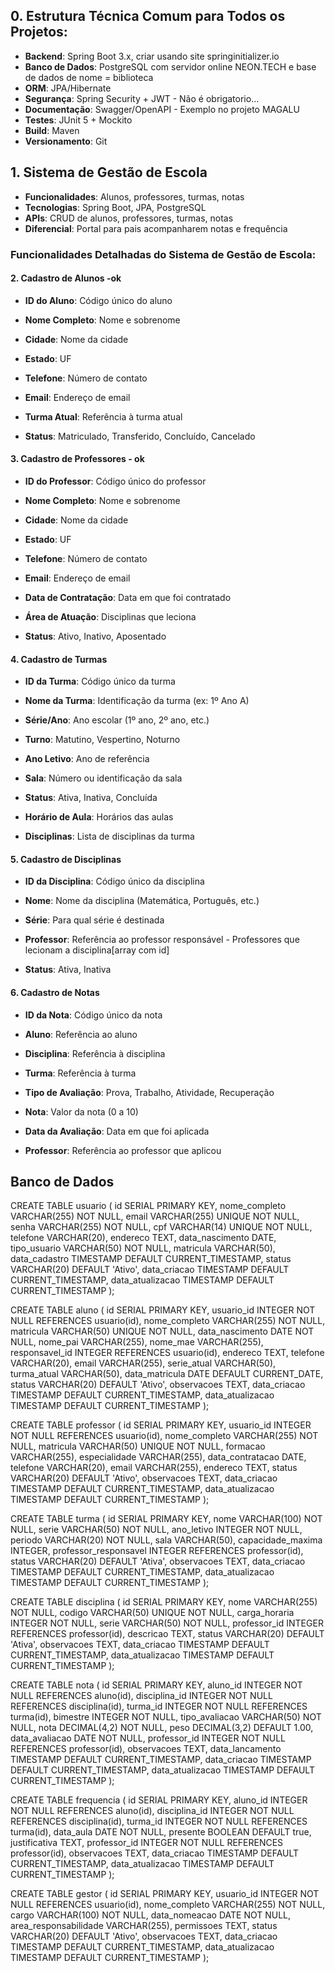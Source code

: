 ## 0. Estrutura Técnica Comum para Todos os Projetos:
- **Backend**: Spring Boot 3.x, criar usando site springinitializer.io
- **Banco de Dados**: PostgreSQL com servidor online NEON.TECH e base de dados de nome = biblioteca
- **ORM**: JPA/Hibernate
- **Segurança**: Spring Security + JWT - Não é obrigatorio...
- **Documentação**: Swagger/OpenAPI - Exemplo no projeto MAGALU
- **Testes**: JUnit 5 + Mockito
- **Build**: Maven
- **Versionamento**: Git

## 1. Sistema de Gestão de Escola
- **Funcionalidades**: Alunos, professores, turmas, notas
- **Tecnologias**: Spring Boot, JPA, PostgreSQL
- **APIs**: CRUD de alunos, professores, turmas, notas
- **Diferencial**: Portal para pais acompanharem notas e frequência


### Funcionalidades Detalhadas do Sistema de Gestão de Escola:

#### 2. Cadastro de Alunos -ok 
- **ID do Aluno**: Código único do aluno
- **Nome Completo**: Nome e sobrenome

- **Cidade**: Nome da cidade
- **Estado**: UF

- **Telefone**: Número de contato
- **Email**: Endereço de email

- **Turma Atual**: Referência à turma atual
- **Status**: Matriculado, Transferido, Concluído, Cancelado

#### 3. Cadastro de Professores - ok
- **ID do Professor**: Código único do professor
- **Nome Completo**: Nome e sobrenome

- **Cidade**: Nome da cidade
- **Estado**: UF

- **Telefone**: Número de contato
- **Email**: Endereço de email

- **Data de Contratação**: Data em que foi contratado

- **Área de Atuação**: Disciplinas que leciona
- **Status**: Ativo, Inativo, Aposentado


#### 4. Cadastro de Turmas
- **ID da Turma**: Código único da turma
- **Nome da Turma**: Identificação da turma (ex: 1º Ano A)

- **Série/Ano**: Ano escolar (1º ano, 2º ano, etc.)
- **Turno**: Matutino, Vespertino, Noturno

- **Ano Letivo**: Ano de referência

- **Sala**: Número ou identificação da sala

- **Status**: Ativa, Inativa, Concluída
- **Horário de Aula**: Horários das aulas
- **Disciplinas**: Lista de disciplinas da turma


#### 5. Cadastro de Disciplinas
- **ID da Disciplina**: Código único da disciplina
- **Nome**: Nome da disciplina (Matemática, Português, etc.)

- **Série**: Para qual série é destinada

- **Professor**: Referência ao professor responsável - Professores que lecionam a disciplina[array com id]

- **Status**: Ativa, Inativa

#### 6. Cadastro de Notas
- **ID da Nota**: Código único da nota
- **Aluno**: Referência ao aluno
- **Disciplina**: Referência à disciplina
- **Turma**: Referência à turma

- **Tipo de Avaliação**: Prova, Trabalho, Atividade, Recuperação
- **Nota**: Valor da nota (0 a 10)
- **Data da Avaliação**: Data em que foi aplicada

- **Professor**: Referência ao professor que aplicou


## Banco de Dados
CREATE TABLE usuario (
    id SERIAL PRIMARY KEY,
    nome_completo VARCHAR(255) NOT NULL,
    email VARCHAR(255) UNIQUE NOT NULL,
    senha VARCHAR(255) NOT NULL,
    cpf VARCHAR(14) UNIQUE NOT NULL,
    telefone VARCHAR(20),
    endereco TEXT,
    data_nascimento DATE,
    tipo_usuario VARCHAR(50) NOT NULL,
    matricula VARCHAR(50),
    data_cadastro TIMESTAMP DEFAULT CURRENT_TIMESTAMP,
    status VARCHAR(20) DEFAULT 'Ativo',
    data_criacao TIMESTAMP DEFAULT CURRENT_TIMESTAMP,
    data_atualizacao TIMESTAMP DEFAULT CURRENT_TIMESTAMP
);

CREATE TABLE aluno (
    id SERIAL PRIMARY KEY,
    usuario_id INTEGER NOT NULL REFERENCES usuario(id),
    nome_completo VARCHAR(255) NOT NULL,
    matricula VARCHAR(50) UNIQUE NOT NULL,
    data_nascimento DATE NOT NULL,
    nome_pai VARCHAR(255),
    nome_mae VARCHAR(255),
    responsavel_id INTEGER REFERENCES usuario(id),
    endereco TEXT,
    telefone VARCHAR(20),
    email VARCHAR(255),
    serie_atual VARCHAR(50),
    turma_atual VARCHAR(50),
    data_matricula DATE DEFAULT CURRENT_DATE,
    status VARCHAR(20) DEFAULT 'Ativo',
    observacoes TEXT,
    data_criacao TIMESTAMP DEFAULT CURRENT_TIMESTAMP,
    data_atualizacao TIMESTAMP DEFAULT CURRENT_TIMESTAMP
);

CREATE TABLE professor (
    id SERIAL PRIMARY KEY,
    usuario_id INTEGER NOT NULL REFERENCES usuario(id),
    nome_completo VARCHAR(255) NOT NULL,
    matricula VARCHAR(50) UNIQUE NOT NULL,
    formacao VARCHAR(255),
    especialidade VARCHAR(255),
    data_contratacao DATE,
    telefone VARCHAR(20),
    email VARCHAR(255),
    endereco TEXT,
    status VARCHAR(20) DEFAULT 'Ativo',
    observacoes TEXT,
    data_criacao TIMESTAMP DEFAULT CURRENT_TIMESTAMP,
    data_atualizacao TIMESTAMP DEFAULT CURRENT_TIMESTAMP
);

CREATE TABLE turma (
    id SERIAL PRIMARY KEY,
    nome VARCHAR(100) NOT NULL,
    serie VARCHAR(50) NOT NULL,
    ano_letivo INTEGER NOT NULL,
    periodo VARCHAR(20) NOT NULL,
    sala VARCHAR(50),
    capacidade_maxima INTEGER,
    professor_responsavel INTEGER REFERENCES professor(id),
    status VARCHAR(20) DEFAULT 'Ativa',
    observacoes TEXT,
    data_criacao TIMESTAMP DEFAULT CURRENT_TIMESTAMP,
    data_atualizacao TIMESTAMP DEFAULT CURRENT_TIMESTAMP
);

CREATE TABLE disciplina (
    id SERIAL PRIMARY KEY,
    nome VARCHAR(255) NOT NULL,
    codigo VARCHAR(50) UNIQUE NOT NULL,
    carga_horaria INTEGER NOT NULL,
    serie VARCHAR(50) NOT NULL,
    professor_id INTEGER REFERENCES professor(id),
    descricao TEXT,
    status VARCHAR(20) DEFAULT 'Ativa',
    observacoes TEXT,
    data_criacao TIMESTAMP DEFAULT CURRENT_TIMESTAMP,
    data_atualizacao TIMESTAMP DEFAULT CURRENT_TIMESTAMP
);

CREATE TABLE nota (
    id SERIAL PRIMARY KEY,
    aluno_id INTEGER NOT NULL REFERENCES aluno(id),
    disciplina_id INTEGER NOT NULL REFERENCES disciplina(id),
    turma_id INTEGER NOT NULL REFERENCES turma(id),
    bimestre INTEGER NOT NULL,
    tipo_avaliacao VARCHAR(50) NOT NULL,
    nota DECIMAL(4,2) NOT NULL,
    peso DECIMAL(3,2) DEFAULT 1.00,
    data_avaliacao DATE NOT NULL,
    professor_id INTEGER NOT NULL REFERENCES professor(id),
    observacoes TEXT,
    data_lancamento TIMESTAMP DEFAULT CURRENT_TIMESTAMP,
    data_criacao TIMESTAMP DEFAULT CURRENT_TIMESTAMP,
    data_atualizacao TIMESTAMP DEFAULT CURRENT_TIMESTAMP
);

CREATE TABLE frequencia (
    id SERIAL PRIMARY KEY,
    aluno_id INTEGER NOT NULL REFERENCES aluno(id),
    disciplina_id INTEGER NOT NULL REFERENCES disciplina(id),
    turma_id INTEGER NOT NULL REFERENCES turma(id),
    data_aula DATE NOT NULL,
    presente BOOLEAN DEFAULT true,
    justificativa TEXT,
    professor_id INTEGER NOT NULL REFERENCES professor(id),
    observacoes TEXT,
    data_criacao TIMESTAMP DEFAULT CURRENT_TIMESTAMP,
    data_atualizacao TIMESTAMP DEFAULT CURRENT_TIMESTAMP
);

CREATE TABLE gestor (
    id SERIAL PRIMARY KEY,
    usuario_id INTEGER NOT NULL REFERENCES usuario(id),
    nome_completo VARCHAR(255) NOT NULL,
    cargo VARCHAR(100) NOT NULL,
    data_nomeacao DATE NOT NULL,
    area_responsabilidade VARCHAR(255),
    permissoes TEXT,
    status VARCHAR(20) DEFAULT 'Ativo',
    observacoes TEXT,
    data_criacao TIMESTAMP DEFAULT CURRENT_TIMESTAMP,
    data_atualizacao TIMESTAMP DEFAULT CURRENT_TIMESTAMP
);

